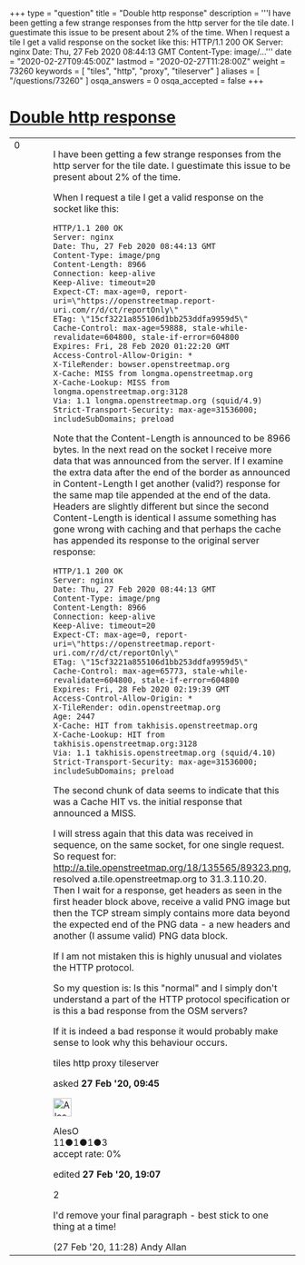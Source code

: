 +++
type = "question"
title = "Double http response"
description = '''I have been getting a few strange responses from the http server for the tile date. I guestimate this issue to be present about 2% of the time. When I request a tile I get a valid response on the socket like this: HTTP/1.1 200 OK Server: nginx Date: Thu, 27 Feb 2020 08:44:13 GMT Content-Type: image/...'''
date = "2020-02-27T09:45:00Z"
lastmod = "2020-02-27T11:28:00Z"
weight = 73260
keywords = [ "tiles", "http", "proxy", "tileserver" ]
aliases = [ "/questions/73260" ]
osqa_answers = 0
osqa_accepted = false
+++

<div class="headNormal">

# [Double http response](/questions/73260/double-http-response)

</div>

<div id="main-body">

<div id="askform">

<table id="question-table" style="width:100%;">
<colgroup>
<col style="width: 50%" />
<col style="width: 50%" />
</colgroup>
<tbody>
<tr>
<td style="width: 30px; vertical-align: top"><div class="vote-buttons">
<span id="post-73260-upvote" class="ajax-command post-vote up" rel="nofollow" title="I like this post (click again to cancel)"> </span>
<div id="post-73260-score" class="post-score" title="current number of votes">
0
</div>
<span id="post-73260-downvote" class="ajax-command post-vote down" rel="nofollow" title="I dont like this post (click again to cancel)"> </span> <span id="favorite-mark" class="ajax-command favorite-mark" rel="nofollow" title="mark/unmark this question as favorite (click again to cancel)"> </span>
<div id="favorite-count" class="favorite-count">
&#10;</div>
</div></td>
<td><div id="item-right">
<div class="question-body">
<p>I have been getting a few strange responses from the http server for the tile date. I guestimate this issue to be present about 2% of the time.</p>
<p>When I request a tile I get a valid response on the socket like this:</p>
<pre><code>HTTP/1.1 200 OK
Server: nginx
Date: Thu, 27 Feb 2020 08:44:13 GMT
Content-Type: image/png
Content-Length: 8966
Connection: keep-alive
Keep-Alive: timeout=20
Expect-CT: max-age=0, report-uri=\&quot;https://openstreetmap.report-uri.com/r/d/ct/reportOnly\&quot;
ETag: \&quot;15cf3221a855106d1bb253ddfa9959d5\&quot;
Cache-Control: max-age=59888, stale-while-revalidate=604800, stale-if-error=604800
Expires: Fri, 28 Feb 2020 01:22:20 GMT
Access-Control-Allow-Origin: *
X-TileRender: bowser.openstreetmap.org
X-Cache: MISS from longma.openstreetmap.org
X-Cache-Lookup: MISS from longma.openstreetmap.org:3128
Via: 1.1 longma.openstreetmap.org (squid/4.9)
Strict-Transport-Security: max-age=31536000; includeSubDomains; preload</code></pre>
<p>Note that the Content-Length is announced to be 8966 bytes. In the next read on the socket I receive more data that was announced from the server. If I examine the extra data after the end of the border as announced in Content-Length I get another (valid?) response for the same map tile appended at the end of the data. Headers are slightly different but since the second Content-Length is identical I assume something has gone wrong with caching and that perhaps the cache has appended its response to the original server response:</p>
<pre><code>HTTP/1.1 200 OK
Server: nginx
Date: Thu, 27 Feb 2020 08:44:13 GMT
Content-Type: image/png
Content-Length: 8966
Connection: keep-alive
Keep-Alive: timeout=20
Expect-CT: max-age=0, report-uri=\&quot;https://openstreetmap.report-uri.com/r/d/ct/reportOnly\&quot;
ETag: \&quot;15cf3221a855106d1bb253ddfa9959d5\&quot;
Cache-Control: max-age=65773, stale-while-revalidate=604800, stale-if-error=604800
Expires: Fri, 28 Feb 2020 02:19:39 GMT
Access-Control-Allow-Origin: *
X-TileRender: odin.openstreetmap.org
Age: 2447
X-Cache: HIT from takhisis.openstreetmap.org
X-Cache-Lookup: HIT from takhisis.openstreetmap.org:3128
Via: 1.1 takhisis.openstreetmap.org (squid/4.10)
Strict-Transport-Security: max-age=31536000; includeSubDomains; preload</code></pre>
<p>The second chunk of data seems to indicate that this was a Cache HIT vs. the initial response that announced a MISS.</p>
<p>I will stress again that this data was received in sequence, on the same socket, for one single request. So request for: <a href="http://a.tile.openstreetmap.org/18/135565/89323.png,">http://a.tile.openstreetmap.org/18/135565/89323.png,</a> resolved a.tile.openstreetmap.org to 31.3.110.20. Then I wait for a response, get headers as seen in the first header block above, receive a valid PNG image but then the TCP stream simply contains more data beyond the expected end of the PNG data - a new headers and another (I assume valid) PNG data block.</p>
<p>If I am not mistaken this is highly unusual and violates the HTTP protocol.</p>
<p>So my question is: Is this "normal" and I simply don't understand a part of the HTTP protocol specification or is this a bad response from the OSM servers?</p>
<p>If it is indeed a bad response it would probably make sense to look why this behaviour occurs.</p>
</div>
<div id="question-tags" class="tags-container tags">
<span class="post-tag tag-link-tiles" rel="tag" title="see questions tagged &#39;tiles&#39;">tiles</span> <span class="post-tag tag-link-http" rel="tag" title="see questions tagged &#39;http&#39;">http</span> <span class="post-tag tag-link-proxy" rel="tag" title="see questions tagged &#39;proxy&#39;">proxy</span> <span class="post-tag tag-link-tileserver" rel="tag" title="see questions tagged &#39;tileserver&#39;">tileserver</span>
</div>
<div id="question-controls" class="post-controls">
&#10;</div>
<div class="post-update-info-container">
<div class="post-update-info post-update-info-user">
<p>asked <strong>27 Feb '20, 09:45</strong></p>
<img src="https://secure.gravatar.com/avatar/1a382d7707f3f684cfe59a7b28b66248?s=32&amp;d=identicon&amp;r=g" class="gravatar" width="32" height="32" alt="AlesO&#39;s gravatar image" />
<p><span>AlesO</span><br />
<span class="score" title="11 reputation points">11</span><span title="1 badges"><span class="badge1">●</span><span class="badgecount">1</span></span><span title="1 badges"><span class="silver">●</span><span class="badgecount">1</span></span><span title="3 badges"><span class="bronze">●</span><span class="badgecount">3</span></span><br />
<span class="accept_rate" title="Rate of the user&#39;s accepted answers">accept rate:</span> <span title="AlesO has no accepted answers">0%</span></p>
</div>
<div class="post-update-info post-update-info-edited">
<p><span> edited <strong>27 Feb '20, 19:07</strong> </span></p>
</div>
</div>
<div id="comments-container-73260" class="comments-container">
<span id="73274"></span>
<div id="comment-73274" class="comment">
<div id="post-73274-score" class="comment-score">
2
</div>
<div class="comment-text">
<p>I'd remove your final paragraph - best stick to one thing at a time!</p>
</div>
<div id="comment-73274-info" class="comment-info">
<span class="comment-age">(27 Feb '20, 11:28)</span> <span class="comment-user userinfo">Andy Allan</span>
</div>
</div>
</div>
<div id="comment-tools-73260" class="comment-tools">
&#10;</div>
<div class="clear">
&#10;</div>
<div id="comment-73260-form-container" class="comment-form-container">
&#10;</div>
<div class="clear">
&#10;</div>
</div></td>
</tr>
</tbody>
</table>

</div>

</div>

